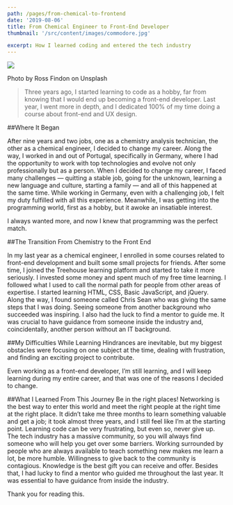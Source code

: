 ```yaml
---
path: /pages/from-chemical-to-frontend
date: '2019-08-06'
title: From Chemical Engineer to Front-End Developer
thumbnail: '/src/content/images/commodore.jpg'

excerpt: How I learned coding and entered the tech industry
---
```


![](./change.jpg)

Photo by Ross Findon on Unsplash

> Three years ago, I started learning to code as a hobby, far from knowing that I would end up becoming a front-end developer.
> Last year, I went more in depth, and I dedicated 100% of my time doing a course about front-end and UX design.

##Where It Began

After nine years and two jobs, one as a chemistry analysis technician, the other as a chemical engineer, I decided to change my career.
Along the way, I worked in and out of Portugal, specifically in Germany, where I had the opportunity to work with top technologies and evolve not only professionally but as a person.
When I decided to change my career, I faced many challenges — quitting a stable job, going for the unknown, learning a new language and culture, starting a family — and all of this happened at the same time.
While working in Germany, even with a challenging job, I felt my duty fulfilled with all this experience. Meanwhile, I was getting into the programming world, first as a hobby, but it awoke an insatiable interest.

I always wanted more, and now I knew that programming was the perfect match.

##The Transition From Chemistry to the Front End

In my last year as a chemical engineer, I enrolled in some courses related to front-end development and built some small projects for friends. After some time, I joined the Treehouse learning platform and started to take it more seriously. I invested some money and spent much of my free time learning.
I followed what I used to call the normal path for people from other areas of expertise. I started learning HTML, CSS, Basic JavaScript, and jQuery.
Along the way, I found someone called Chris Sean who was giving the same steps that I was doing. Seeing someone from another background who succeeded was inspiring.
I also had the luck to find a mentor to guide me. It was crucial to have guidance from someone inside the industry and, coincidentally, another person without an IT background.

##My Difficulties While Learning
Hindrances are inevitable, but my biggest obstacles were
focusing on one subject at the time, dealing with frustration, and
finding an exciting project to contribute.

Even working as a front-end developer, I’m still learning, and I will keep learning during my entire career, and that was one of the reasons I decided to change.

##What I Learned From This Journey
Be in the right places!
Networking is the best way to enter this world and meet the right people at the right time at the right place. It didn’t take me three months to learn something valuable and get a job; it took almost three years, and I still feel like I’m at the starting point. Learning code can be very frustrating, but even so, never give up. The tech industry has a massive community, so you will always find someone who will help you get over some barriers.
Working surrounded by people who are always available to teach something new makes me learn a lot, be more humble. Willingness to give back to the community is contagious.
Knowledge is the best gift you can receive and offer.
Besides that, I had lucky to find a mentor who guided me throughout the last year. It was essential to have guidance from inside the industry.

Thank you for reading this.
